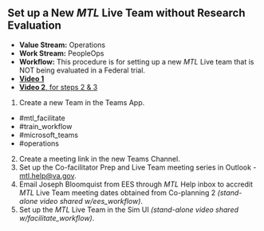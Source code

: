 ## Set up a New _MTL_ Live Team without Research Evaluation

- **Value Stream:** Operations
- **Work Stream:** PeopleOps
- **Workflow:** This procedure is for setting up a new _MTL_ Live team that is NOT being evaluated in a Federal trial.
- [**Video 1**](https://dvagov.sharepoint.com/sites/teampsd_vha/Shared%20Documents/training_workgroup/Recordings/8.6%20Set%20up%20a%20new%20MTL%20Live%20Team%20without%20Research%20Evaluation-20220509_163417-Meeting%20Recording.mp4?web=1)
- [**Video 2**, for steps 2 & 3](https://dvagov.sharepoint.com/sites/teampsd_vha/_layouts/15/stream.aspx?id=%2Fsites%2Fteampsd%5Fvha%2FShared%20Documents%2Ftraining%5Fworkgroup%2FRecordings%2F8%2E6%20Set%20up%20a%20new%20MTL%20Live%20Team%20without%20Research%20Evaluation%20%28Steps%202%20%26%203%29%2D20220509%5F175014%2DMeeting%20Recording%2Emp4)

1. Create a new Team in the Teams App.

- #mtl_facilitate
- #train_workflow
- #microsoft_teams
- #operations

2. Create a meeting link in the new Teams Channel.
3. Set up the Co-facilitator Prep and Live Team meeting series in Outlook - mtl.help@va.gov.
4. Email Joseph Bloomquist from EES through _MTL_ Help inbox to accredit _MTL_ Live Team meeting dates obtained from Co-planning 2 _(stand-alone video shared w/ees_workflow)_.
5. Set up the _MTL_ Live Team in the Sim UI _(stand-alone video shared w/facilitate_workflow)_.
